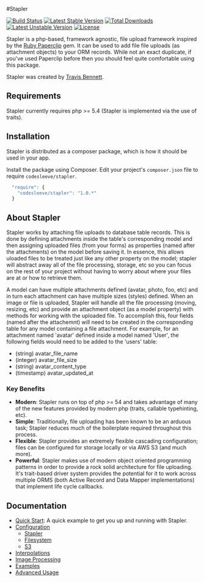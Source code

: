 #Stapler

[![Build Status](https://travis-ci.org/CodeSleeve/stapler.png?branch=development)](https://travis-ci.org/CodeSleeve/stapler)
[![Latest Stable Version](https://poser.pugx.org/codesleeve/stapler/v/stable.svg)](https://packagist.org/packages/codesleeve/stapler) 
[![Total Downloads](https://poser.pugx.org/codesleeve/stapler/downloads.svg)](https://packagist.org/packages/codesleeve/stapler) 
[![Latest Unstable Version](https://poser.pugx.org/codesleeve/stapler/v/unstable.svg)](https://packagist.org/packages/codesleeve/stapler) 
[![License](https://poser.pugx.org/codesleeve/stapler/license.svg)](https://packagist.org/packages/codesleeve/stapler)

Stapler is a php-based, framework agnostic, file upload framework inspired by the [Ruby Paperclip](https://github.com/thoughtbot/paperclip) gem. It can be used to add file file uploads (as attachment objects) to your ORM records.  While not an exact duplicate, if you've used Paperclip before then you should feel quite comfortable using this package.

Stapler was created by [Travis Bennett](https://twitter.com/tandrewbennett).

## Requirements
Stapler currently requires php >= 5.4 (Stapler is implemented via the use of traits).

## Installation
Stapler is distributed as a composer package, which is how it should be used in your app. 

Install the package using Composer.  Edit your project's `composer.json` file to require `codesleeve/stapler`.

```js
  "require": {
    "codesleeve/stapler": "1.0.*"
  }
```

## About Stapler
Stapler works by attaching file uploads to database table records.  This is done by defining attachments inside the table's corresponding model and then assigning uploaded files (from your forms) as properties (named after the attachments) on the model before saving it.  In essence, this allows uloaded files to be treated just like any other property on the model; stapler will abstract away all of the file processing, storage, etc so you can focus on the rest of your project without having to worry about where your files are at or how to retrieve them.  

A model can have multiple attachments defined (avatar, photo, foo, etc) and in turn each attachment can have multiple sizes (styles) defined.  When an image or file is uploaded, Stapler will handle all the file processing (moving, resizing, etc) and provide an attachment object (as a model property) with methods for working with the uploaded file.  To accomplish this, four fields (named after the attachemnt) will need to be created in the corresponding table for any model containing a file attachment.  For example, for an attachment named 'avatar' defined inside a model named 'User', the following fields would need to be added to the 'users' table:

*   (string) avatar_file_name
*   (integer) avatar_file_size
*   (string) avatar_content_type
*   (timestamp) avatar_updated_at

### Key Benefits
* **Modern**: Stapler runs on top of php >= 54 and takes advantage of many of the new features provided by modern php (traits, callable typehinting, etc).
* **Simple**: Traditionally, file uploading has been known to be an arduous task; Stapler reduces much of the boilerplate required throughout this process.
* **Flexible**: Stapler provides an extremely flexible cascading configuration; files can be configured for storage locally or via AWS S3 (and much more).
* **Powerful**: Stapler makes use of modern object oriented programming patterns in order to provide a rock solid architecture for file uploading.  It's trait-based driver system provides the potential for it to work across multiple ORMS (both Active Record and Data Mapper implementations) that implement life cycle callbacks.

## Documentation
* [Quick Start](docs/quickstart.md): A quick example to get you up and running with Stapler.
* [Configuration](docs/configuration.md)
  * [Stapler](docs/configuration.md#stapler-configuration)
  * [Filesystem](docs/configuration.md#filesystem-storage-configuration)
  * [S3](docs/configuration.md#s3-storage-configuration)
* [Interpolations](docs/interpolations.md)
* [Image Processing](docs/imageprocessing.md)
* [Examples](docs/examples.md)
* [Advanced Usage](docs/advanced.md)